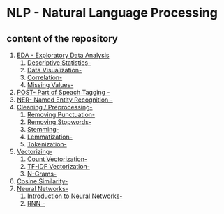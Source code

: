 # NLP - Natural Language Processing

## content of the repository
1. [EDA - Exploratory Data Analysis]()
    1. [Descriptive Statistics-]()
    2. [Data Visualization-]()
    3. [Correlation-]()
    4. [Missing Values-]()
2. [POST- Part of Speach Tagging -]()
3. [NER- Named Entity Recognition -]()
4. [Cleaning / Preprocessing-]()
    1. [Removing Punctuation-]()
    2. [Removing Stopwords-]()
    4. [Stemming-]()
    5. [Lemmatization-]()
    6. [Tokenization-]()
5. [Vectorizing-]()
   1. [Count Vectorization-]()
   2. [TF-IDF Vectorization-]()
   3. [N-Grams-]()
6. [Cosine Similarity-]()
7. [Neural Networks-]()
    1. [Introduction to Neural Networks-]()
    2. [RNN -]()
